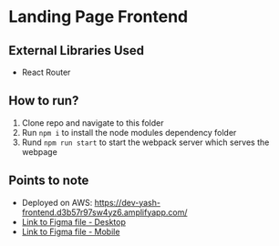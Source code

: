 # Landing Page Frontend
## External Libraries Used
- React Router


## How to run?
1. Clone repo and navigate to this folder
2. Run `npm i` to install the node modules dependency folder
3. Rund `npm run start` to start the webpack server which serves the webpage


## Points to note
- Deployed on AWS: https://dev-yash-frontend.d3b57r97sw4yz6.amplifyapp.com/
- [Link to Figma file - Desktop](https://www.figma.com/proto/IfklvT1uvkLcysKxB4nJ7P/MISUI-One-pager-site?page-id=177%3A1051&node-id=265%3A1111&viewport=622%2C1001%2C0.35&scaling=scale-down&starting-point-node-id=265%3A1111)
- [Link to Figma file - Mobile](https://www.figma.com/proto/IfklvT1uvkLcysKxB4nJ7P/MISUI-One-pager-site?page-id=0%3A1&node-id=265%3A913&viewport=-7771%2C-5815%2C0.33&scaling=scale-down&starting-point-node-id=265%3A913)
